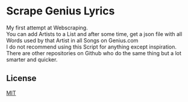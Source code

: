 # Scrape Genius Lyrics

My first attempt at Webscraping.  
You can add Artists to a List and after some time, get a json file with all Words used by that Artist in all Songs on Genius.com  
I do not recommend using this Script for anything except inspiration.  
There are other repositories on Github who do the same thing but a lot smarter and quicker. 

## License
[MIT](https://choosealicense.com/licenses/mit/)